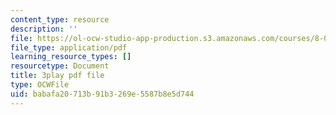 ```yaml
---
content_type: resource
description: ''
file: https://ol-ocw-studio-app-production.s3.amazonaws.com/courses/8-01sc-classical-mechanics-fall-2016/babafa20713b91b3269e5587b8e5d744_ZMa-xKcM2L8.pdf
file_type: application/pdf
learning_resource_types: []
resourcetype: Document
title: 3play pdf file
type: OCWFile
uid: babafa20-713b-91b3-269e-5587b8e5d744
---
```

